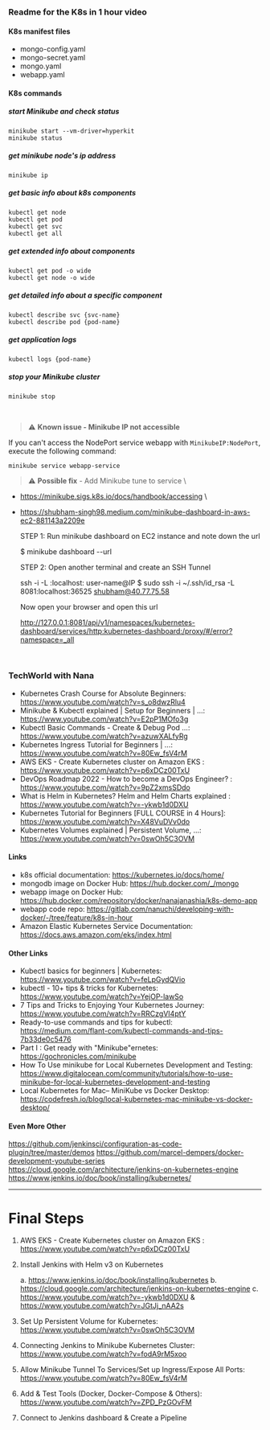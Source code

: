 ### Readme for the K8s in 1 hour video

#### K8s manifest files

- mongo-config.yaml
- mongo-secret.yaml
- mongo.yaml
- webapp.yaml

#### K8s commands

##### start Minikube and check status

    minikube start --vm-driver=hyperkit
    minikube status

##### get minikube node's ip address

    minikube ip

##### get basic info about k8s components

    kubectl get node
    kubectl get pod
    kubectl get svc
    kubectl get all

##### get extended info about components

    kubectl get pod -o wide
    kubectl get node -o wide

##### get detailed info about a specific component

    kubectl describe svc {svc-name}
    kubectl describe pod {pod-name}

##### get application logs

    kubectl logs {pod-name}

##### stop your Minikube cluster

    minikube stop

<br />

> :warning: **Known issue - Minikube IP not accessible**

If you can't access the NodePort service webapp with `MinikubeIP:NodePort`, execute the following command:

    minikube service webapp-service

> :warning: **Possible fix** - Add Minikube tune to service \

- <https://minikube.sigs.k8s.io/docs/handbook/accessing> \
- <https://shubham-singh98.medium.com/minikube-dashboard-in-aws-ec2-881143a2209e>

    STEP 1: Run minikube dashboard on EC2 instance and note down the url

    $ minikube dashboard --url

    STEP 2: Open another terminal and create an SSH Tunnel

    ssh -i <LOCATION TO SSH PRIVATE KEY> -L <LOCAL PORT>:localhost:<REMOTE PORT ON WHICH MINIKUBE DASHBOARD IS RUNNING> user-name@IP
    $ sudo ssh -i ~/.ssh/id_rsa -L 8081:localhost:36525 shubham@40.77.75.58

    Now open your browser and open this url

    <http://127.0.0.1:8081/api/v1/namespaces/kubernetes-dashboard/services/http:kubernetes-dashboard:/proxy/#/error?namespace=_all>

<br />

### TechWorld with Nana

- Kubernetes Crash Course for Absolute Beginners: <https://www.youtube.com/watch?v=s_o8dwzRlu4>
- Minikube & Kubectl explained | Setup for Beginners | ...: <https://www.youtube.com/watch?v=E2pP1MOfo3g>
- Kubectl Basic Commands - Create & Debug Pod ...: <https://www.youtube.com/watch?v=azuwXALfyRg>
- Kubernetes Ingress Tutorial for Beginners | ...: <https://www.youtube.com/watch?v=80Ew_fsV4rM>
- AWS EKS - Create Kubernetes cluster on Amazon EKS : <https://www.youtube.com/watch?v=p6xDCz00TxU>
- DevOps Roadmap 2022 - How to become a DevOps Engineer? : <https://www.youtube.com/watch?v=9pZ2xmsSDdo>
- What is Helm in Kubernetes? Helm and Helm Charts explained : <https://www.youtube.com/watch?v=-ykwb1d0DXU>
- Kubernetes Tutorial for Beginners [FULL COURSE in 4 Hours]: <https://www.youtube.com/watch?v=X48VuDVv0do>
- Kubernetes Volumes explained | Persistent Volume, ...: <https://www.youtube.com/watch?v=0swOh5C3OVM>

#### Links

- k8s official documentation: <https://kubernetes.io/docs/home/>
- mongodb image on Docker Hub: <https://hub.docker.com/_/mongo>
- webapp image on Docker Hub: <https://hub.docker.com/repository/docker/nanajanashia/k8s-demo-app>
- webapp code repo: <https://gitlab.com/nanuchi/developing-with-docker/-/tree/feature/k8s-in-hour>
- Amazon Elastic Kubernetes Service Documentation: <https://docs.aws.amazon.com/eks/index.html>

#### Other Links

- Kubectl basics for beginners | Kubernetes: <https://www.youtube.com/watch?v=feLpGydQVio>
- kubectl - 10+ tips & tricks for Kubernetes: <https://www.youtube.com/watch?v=YejOP-lawSo>
- 7 Tips and Tricks to Enjoying Your Kubernetes Journey: <https://www.youtube.com/watch?v=RRCzgVI4ptY>
- Ready-to-use commands and tips for kubectl: <https://medium.com/flant-com/kubectl-commands-and-tips-7b33de0c5476>
- Part I : Get ready with "Minikube"ernetes: <https://gochronicles.com/minikube>
- How To Use minikube for Local Kubernetes Development and Testing: <https://www.digitalocean.com/community/tutorials/how-to-use-minikube-for-local-kubernetes-development-and-testing>
- Local Kubernetes for Mac– MiniKube vs Docker Desktop: <https://codefresh.io/blog/local-kubernetes-mac-minikube-vs-docker-desktop/>

#### Even More Other

<https://github.com/jenkinsci/configuration-as-code-plugin/tree/master/demos>
<https://github.com/marcel-dempers/docker-development-youtube-series>
<https://cloud.google.com/architecture/jenkins-on-kubernetes-engine>
<https://www.jenkins.io/doc/book/installing/kubernetes/>

---

# Final Steps

1. AWS EKS - Create Kubernetes cluster on Amazon EKS : <https://www.youtube.com/watch?v=p6xDCz00TxU>
2. Install Jenkins with Helm v3 on Kubernetes

   a. <https://www.jenkins.io/doc/book/installing/kubernetes>
   b. <https://cloud.google.com/architecture/jenkins-on-kubernetes-engine>
   c. <https://www.youtube.com/watch?v=-ykwb1d0DXU> & <https://www.youtube.com/watch?v=JGtJj_nAA2s>

3. Set Up Persistent Volume for Kubernetes: <https://www.youtube.com/watch?v=0swOh5C3OVM>
4. Connecting Jenkins to Minikube Kubernetes Cluster: <https://www.youtube.com/watch?v=fodA9rM5xoo>
5. Allow Minikube Tunnel To Services/Set up Ingress/Expose All Ports: <https://www.youtube.com/watch?v=80Ew_fsV4rM>
6. Add & Test Tools (Docker, Docker-Compose & Others): <https://www.youtube.com/watch?v=ZPD_PzGOvFM>
7. Connect to Jenkins dashboard & Create a Pipeline
